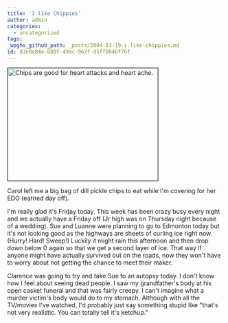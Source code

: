 ```yaml
---
title: 'I like Chippies'
author: admin
categories:
  - uncategorized
tags: 
_wpghs_github_path: _posts/2004-03-19-i-like-chippies.md
id: 83e8e84e-080f-49ac-967f-d5ff8046f76f
---
```

<div><a href="http://www.mennoboy.com/chris/archives/images/work/chips.jpg"><img alt="Chips are good for heart attacks and heart ache." src="http://www.mennoboy.com/chris/archives/images/work/chips-thumb.jpg" width="350" height="262" border="1" /></a></div>
<p>Carol left me a big bag of dill pickle chips to eat while I'm covering for her EDO (earned day off).</p>
<p>I'm really glad it's Friday today.  This week has been crazy busy every night and we actually have a Friday off (Jr high was on Thursday night because of a wedding).  Sue and Luanne were planning to go to Edmonton today but it's not looking good as the highways are sheets of curling ice right now.  (Hurry!  Hard!  Sweep!)  Luckily it might rain this afternoon and then drop down below 0 again so that we get a second layer of ice.  That way if anyone might have actually survived out on the roads, now they won't have to worry about not getting the chance to meet their maker.</p>
<p>Clarence was going to try and take Sue to an autopsy today.  I don't know how I feel about seeing dead people.  I saw my grandfather's body at his open casket funeral and that was fairly creepy.  I can't imagine what a murder victim's body would do to my stomach.  Although with all the TV/movies I've watched, I'd probably just say something stupid like "that's not very realistic.  You can totally tell it's ketchup."</p>
